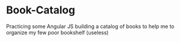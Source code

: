 # Book-Catalog
Practicing some Angular JS building a catalog of books to help me to organize my few poor bookshelf (useless)
